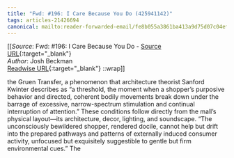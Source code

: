 ```yaml
---
title: "Fwd: #196: I Care Because You Do (425941142)"
tags: articles-21426694
canonical: mailto:reader-forwarded-email/fe8b055a3861ba413a9d75d07c04ef5c
---
```


[[_Source_: Fwd: #196: I Care Because You Do - [Source URL](mailto:reader-forwarded-email/fe8b055a3861ba413a9d75d07c04ef5c){:target="_blank"}<br>
_Author_: Josh Beckman<br>
[Readwise URL](https://readwise.io/open/425941142){:target="_blank"}
::wrap]]

the Gruen Transfer, a phenomenon that architecture theorist Sanford Kwinter describes as “a threshold, the moment when a shopper’s purposive behavior and directed, coherent bodily movements break down under the barrage of excessive, narrow-spectrum stimulation and continual interruption of attention.” These conditions follow directly from the mall’s physical layout—its architecture, decor, lighting, and soundscape. “The unconsciously bewildered shopper, rendered docile, cannot help but drift into the prepared pathways and patterns of externally induced consumer activity, unfocused but exquisitely suggestible to gentle but firm environmental cues.” The
